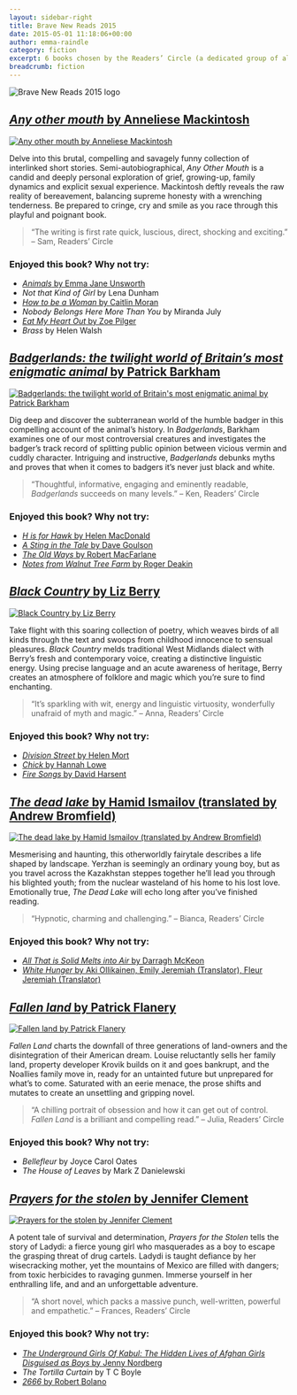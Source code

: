 ```yaml
---
layout: sidebar-right
title: Brave New Reads 2015
date: 2015-05-01 11:18:06+00:00
author: emma-raindle
category: fiction
excerpt: 6 books chosen by the Readers’ Circle (a dedicated group of almost 100 readers), who spent 6 months reading and reviewing over 150 titles, as the most enjoyable, stimulating and thought-provoking.
breadcrumb: fiction
---
```

![Brave New Reads 2015 logo](/images/featured/featured-brave-new-reads-2015.jpg)

## [<cite>Any other mouth</cite> by Anneliese Mackintosh](https://suffolk.spydus.co.uk/cgi-bin/spydus.exe/ENQ/OPAC/BIBENQ/6358903?QRY=CTIBIB%3C%20IRN(37444891)&QRYTEXT=Any%20other%20mouth)

[![Any other mouth by Anneliese Mackintosh](/images/article/any-other-mouth.jpg)](https://suffolk.spydus.co.uk/cgi-bin/spydus.exe/ENQ/OPAC/BIBENQ/6358903?QRY=CTIBIB%3C%20IRN(37444891)&QRYTEXT=Any%20other%20mouth)

Delve into this brutal, compelling and savagely funny collection of interlinked short stories. Semi-autobiographical, <cite>Any Other Mouth</cite> is a candid and deeply personal exploration of grief, growing-up, family dynamics and explicit sexual experience. Mackintosh deftly reveals the raw reality of bereavement, balancing supreme honesty with a wrenching tenderness. Be prepared to cringe, cry and smile as you race through this playful and poignant book.

> &#8220;The writing is first rate quick, luscious, direct, shocking and exciting.&#8221; – Sam, Readers’ Circle

### Enjoyed this book? Why not try:

* [<cite>Animals</cite> by Emma Jane Unsworth](http://suffolk.spydus.co.uk/cgi-bin/spydus.exe/ENQ/OPAC/BIBENQ/20638594?QRY=CTIBIB%3C%20IRN(102316)&QRYTEXT=Animals)
* <cite>Not that Kind of Girl</cite> by Lena Dunham
* [<cite>How to be a Woman</cite> by Caitlin Moran</a>](https://suffolk.spydus.co.uk/cgi-bin/spydus.exe/ENQ/OPAC/BIBENQ/6991922?QRY=CTIBIB%3C%20IRN(510265)&QRYTEXT=How%20to%20be%20a%20woman)
* <cite>Nobody Belongs Here More Than You</cite> by Miranda July
* [<cite>Eat My Heart Out</cite> by Zoe Pilger</a>](https://suffolk.spydus.co.uk/cgi-bin/spydus.exe/ENQ/OPAC/BIBENQ/6999885?QRY=CTIBIB%3C%20IRN(31743366)&QRYTEXT=Eat%20my%20heart%20out)
* <cite>Brass</cite> by Helen Walsh

## [<cite>Badgerlands: the twilight world of Britain&#8217;s most enigmatic animal</cite> by Patrick Barkham](https://suffolk.spydus.co.uk/cgi-bin/spydus.exe/ENQ/OPAC/BIBENQ/6366857?QRY=CTIBIB%3C%20IRN(25523444)&QRYTEXT=Badgerlands%20%3A%20the%20twilight%20world%20of%20Britain%27s%20most%20enigmatic%20animal)

[![Badgerlands: the twilight world of Britain's most enigmatic animal by Patrick Barkham](/images/article/badgerlands.jpg)](https://suffolk.spydus.co.uk/cgi-bin/spydus.exe/ENQ/OPAC/BIBENQ/6366857?QRY=CTIBIB%3C%20IRN(25523444)&QRYTEXT=Badgerlands%20%3A%20the%20twilight%20world%20of%20Britain%27s%20most%20enigmatic%20animal)

Dig deep and discover the subterranean world of the humble badger in this compelling account of the animal’s history. In <cite>Badgerlands</cite>, Barkham examines one of our most controversial creatures and investigates the badger’s track record of splitting public opinion between vicious vermin and cuddly character. Intriguing and instructive, <cite>Badgerlands</cite> debunks myths and proves that when it comes to badgers it’s never just black and white.

> &#8220;Thoughtful, informative, engaging and eminently readable, <cite>Badgerlands</cite> succeeds on many levels.&#8221; – Ken, Readers’ Circle

### Enjoyed this book? Why not try:

* [<cite>H is for Hawk</cite> by Helen MacDonald](https://suffolk.spydus.co.uk/cgi-bin/spydus.exe/ENQ/OPAC/BIBENQ/7001278?QRY=CTIBIB%3C%20IRN(42637682)&QRYTEXT=H%20is%20for%20hawk)
* [<cite>A Sting in the Tale</cite> by Dave Goulson](https://suffolk.spydus.co.uk/cgi-bin/spydus.exe/ENQ/OPAC/BIBENQ/7001738?QRY=CTIBIB%3C%20IRN(20247086)&QRYTEXT=A%20sting%20in%20the%20tale)
* [<cite>The Old Ways</cite> by Robert MacFarlane](https://suffolk.spydus.co.uk/cgi-bin/spydus.exe/ENQ/OPAC/BIBENQ/7002264?QRY=CTIBIB%3C%20IRN(766993)&QRYTEXT=The%20old%20ways%20%3A%20a%20journey%20on%20foot)
* [<cite>Notes from Walnut Tree Farm</cite> by Roger Deakin](https://suffolk.spydus.co.uk/cgi-bin/spydus.exe/ENQ/OPAC/BIBENQ/7002694?QRY=CTIBIB%3C%20IRN(124692)&QRYTEXT=Notes%20from%20Walnut%20Tree%20Farm)

## [<cite>Black Country</cite> by Liz Berry](https://suffolk.spydus.co.uk/cgi-bin/spydus.exe/ENQ/OPAC/BIBENQ/20641420?QRY=CTIBIB%3C%20IRN(1508668)&QRYTEXT=Black%20country)

[![Black Country by Liz Berry](/images/article/black-country.jpg)](https://suffolk.spydus.co.uk/cgi-bin/spydus.exe/ENQ/OPAC/BIBENQ/20641420?QRY=CTIBIB%3C%20IRN(1508668)&QRYTEXT=Black%20country)

Take flight with this soaring collection of poetry, which weaves birds of all kinds through the text and swoops from childhood innocence to sensual pleasures. <cite>Black Country</cite> melds traditional West Midlands dialect with Berry’s fresh and contemporary voice, creating a distinctive linguistic energy. Using precise language and an acute awareness of heritage, Berry creates an atmosphere of folklore and magic which you’re sure to find enchanting.

> &#8220;It’s sparkling with wit, energy and linguistic virtuosity, wonderfully unafraid of myth and magic.&#8221; – Anna, Readers’ Circle

### Enjoyed this book? Why not try:

* [<cite>Division Street</cite> by Helen Mort](https://suffolk.spydus.co.uk/cgi-bin/spydus.exe/ENQ/OPAC/BIBENQ/7003131?QRY=CTIBIB%3C%20IRN(31447166)&QRYTEXT=Division%20Street)
* [<cite>Chick</cite> by Hannah Lowe](https://suffolk.spydus.co.uk/cgi-bin/spydus.exe/ENQ/OPAC/BIBENQ/7004129?QRY=CTIBIB%3C%20IRN(181351)&QRYTEXT=Chick)
* [<cite>Fire Songs</cite> by David Harsent](https://suffolk.spydus.co.uk/cgi-bin/spydus.exe/ENQ/OPAC/BIBENQ/7004857?QRY=CTIBIB%3C%20IRN(1949863)&QRYTEXT=Fire%20songs)

## [<cite>The dead lake</cite> by Hamid Ismailov (translated by Andrew Bromfield)](https://suffolk.spydus.co.uk/cgi-bin/spydus.exe/ENQ/OPAC/BIBENQ/6372777?QRY=CTIBIB%3C%20IRN(32815664)&QRYTEXT=The%20dead%20lake)

[![The dead lake by Hamid Ismailov (translated by Andrew Bromfield)](/images/article/the-dead-lake.jpg)](https://suffolk.spydus.co.uk/cgi-bin/spydus.exe/ENQ/OPAC/BIBENQ/6372777?QRY=CTIBIB%3C%20IRN(32815664)&QRYTEXT=The%20dead%20lake)

Mesmerising and haunting, this otherworldly fairytale describes a life shaped by landscape. Yerzhan is seemingly an ordinary young boy, but as you travel across the Kazakhstan steppes together he’ll lead you through his blighted youth; from the nuclear wasteland of his home to his lost love. Emotionally true, <cite>The Dead Lake</cite> will echo long after you’ve finished reading.

> &#8220;Hypnotic, charming and challenging.&#8221; – Bianca, Readers’ Circle

### Enjoyed this book? Why not try:

* [<cite>All That is Solid Melts into Air</cite> by Darragh McKeon](https://suffolk.spydus.co.uk/cgi-bin/spydus.exe/ENQ/OPAC/BIBENQ/7005696?QRY=CTIBIB%3C%20IRN(1178387)&QRYTEXT=All%20that%20is%20solid%20melts%20into%20air)
* [<cite>White Hunger</cite> by Aki Ollikainen, Emily Jeremiah (Translator), Fleur Jeremiah (Translator)](https://suffolk.spydus.co.uk/cgi-bin/spydus.exe/ENQ/OPAC/BIBENQ/20645443?QRY=CTIBIB%3C%20IRN(41824773)&QRYTEXT=White%20hunger)

## [<cite>Fallen land</cite> by Patrick Flanery](https://suffolk.spydus.co.uk/cgi-bin/spydus.exe/ENQ/OPAC/BIBENQ/6377669?QRY=CTIBIB%3C%20IRN(16839267)&QRYTEXT=Fallen%20land)

[![Fallen land by Patrick Flanery](/images/article/fallen-land.jpg)](https://suffolk.spydus.co.uk/cgi-bin/spydus.exe/ENQ/OPAC/BIBENQ/6377669?QRY=CTIBIB%3C%20IRN(16839267)&QRYTEXT=Fallen%20land)

<cite>Fallen Land</cite> charts the downfall of three generations of land-owners and the disintegration of their American dream. Louise reluctantly sells her family land, property developer Krovik builds on it and goes bankrupt, and the Noallies family move in, ready for an untainted future but unprepared for what’s to come. Saturated with an eerie menace, the prose shifts and mutates to create an unsettling and gripping novel.

> &#8220;A chilling portrait of obsession and how it can get out of control. <cite>Fallen Land</cite> is a brilliant and compelling read.&#8221; – Julia, Readers’ Circle

### Enjoyed this book? Why not try:

* <cite>Bellefleur</cite> by Joyce Carol Oates
* <cite>The House of Leaves</cite> by Mark Z Danielewski

## [<cite>Prayers for the stolen</cite> by Jennifer Clement](https://suffolk.spydus.co.uk/cgi-bin/spydus.exe/ENQ/OPAC/BIBENQ/6379474?QRY=CTIBIB%3C%20IRN(24548893)&QRYTEXT=Prayers%20for%20the%20stolen)

[![Prayers for the stolen by Jennifer Clement](/images/article/prayers-for-the-stolen.jpg)](https://suffolk.spydus.co.uk/cgi-bin/spydus.exe/ENQ/OPAC/BIBENQ/6379474?QRY=CTIBIB%3C%20IRN(24548893)&QRYTEXT=Prayers%20for%20the%20stolen)

A potent tale of survival and determination, <cite>Prayers for the Stolen</cite> tells the story of Ladydi: a fierce young girl who masquerades as a boy to escape the grasping threat of drug cartels. Ladydi is taught defiance by her wisecracking mother, yet the mountains of Mexico are filled with dangers; from toxic herbicides to ravaging gunmen. Immerse yourself in her enthralling life, and and an unforgettable adventure.

> &#8220;A short novel, which packs a massive punch, well-written, powerful and empathetic.&#8221; – Frances, Readers’ Circle

### Enjoyed this book? Why not try:

* [<cite>The Underground Girls Of Kabul: The Hidden Lives of Afghan Girls Disguised as Boys</cite> by Jenny Nordberg](https://suffolk.spydus.co.uk/cgi-bin/spydus.exe/ENQ/OPAC/BIBENQ/7008025?QRY=CTIBIB%3C%20IRN(35304670)&QRYTEXT=The%20underground%20girls%20of%20Kabul%20%3A%20the%20hidden%20lives%20of%20Afghan%20girls%20disguised%20as%20boys)
* <cite>The Tortilla Curtain</cite> by T C Boyle
* [<cite>2666</cite> by Robert Bolano](https://suffolk.spydus.co.uk/cgi-bin/spydus.exe/ENQ/OPAC/BIBENQ/6477687?QRY=CTIBIB%3C%20IRN(488022)&QRYTEXT=2666)
